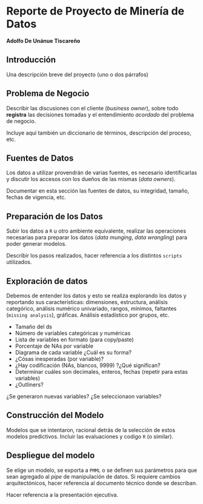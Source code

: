 

Reporte de Proyecto de Minería de Datos
=====================================================

**Adolfo De Unánue Tiscareño**



## Introducción
Una descripción breve del proyecto (uno o dos párrafos)

## Problema de Negocio
Describir las discusiones con el cliente (*business owner*), sobre todo **registra** las decisiones tomadas
y el entendimiento *acordado* del problema de negocio. 

Incluye aquí también un diccionario de términos, descripción del proceso, etc.

## Fuentes de Datos
Los datos a utilizar provendrán de varias fuentes, es necesario identificarlas y discutir los accesos 
con los dueños de las mismas (*data owners*). 

Documentar en esta sección las fuentes de datos, su integridad, tamaño, fechas de vigencia, etc.

## Preparación de los Datos
Subir los datos a `R` u otro ambiente equivalente, realizar las operaciones necesarias para preparar
los datos (*data munging*, *data wrangling*) para poder generar modelos. 

Describir los pasos realizados, hacer referencia a los distintos `scripts` utilizados. 


## Exploración de datos
Debemos de entender los datos y esto se realiza explorando los datos y reportando sus características: dimensiones, 
estructura, análisis categórico, análisis numérico univariado, rangos, mínimos, faltantes (`missing analysis`), gráficas. Análisis estadístico
por grupos, etc.

  - Tamaño del ds
  - Número de variables categóricas y numéricas
  - Lista de variables en formato (para copy/paste)
  - Porcentaje de NAs por variable
  - Diagrama de cada variable ¿Cuál es su forma?
  - ¿Cósas inesperadas (por variable)?
  - ¿Hay codificación (NAs, blancos, 9999) ?¿Qué significan?
  - Determinar cuáles son decimales, enteros, fechas (repetir para estas variables)
  - ¿Outliners?


¿Se generaron nuevas variables? ¿Se seleccionaon variables?

## Construcción del Modelo

Modelos que se intentaron, racional detrás de la selección de estos modelos predictivos. Incluir las evaluaciones
y codigo `R` (o similar).

## Despliegue del modelo
Se elige un modelo, se exporta a `PMML` o se definen sus parámetros para que sean agregado al *pipe* de 
manipulación de datos. Si requiere cambios arquitectónicos, hacer referencia al documento técnico donde se describan.

Hacer referencia a la presentación ejecutiva.
